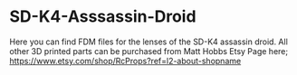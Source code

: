 # SD-K4-Asssassin-Droid

Here you can find FDM files for the lenses of the SD-K4 assassin droid. All other 3D printed parts can be purchased from Matt Hobbs Etsy Page here; https://www.etsy.com/shop/RcProps?ref=l2-about-shopname
